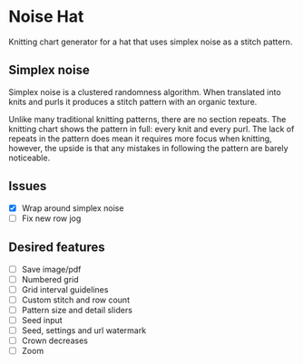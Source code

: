 # Noise Hat

Knitting chart generator for a hat that uses simplex noise as a stitch pattern.

## Simplex noise

Simplex noise is a clustered randomness algorithm. When translated into knits and purls it produces a stitch pattern with an organic texture.

Unlike many traditional knitting patterns, there are no section repeats. The knitting chart shows the pattern in full: every knit and every purl. The lack of repeats in the pattern does mean it requires more focus when knitting, however, the upside is that any mistakes in following the pattern are barely noticeable.

## Issues

* [x] Wrap around simplex noise
* [ ] Fix new row jog

## Desired features

* [ ] Save image/pdf
* [ ] Numbered grid
* [ ] Grid interval guidelines
* [ ] Custom stitch and row count
* [ ] Pattern size and detail sliders
* [ ] Seed input
* [ ] Seed, settings and url watermark
* [ ] Crown decreases
* [ ] Zoom
